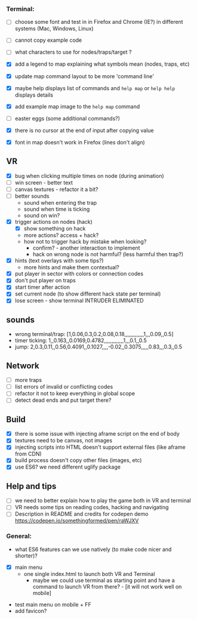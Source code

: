 ### Terminal:
- [ ] choose some font and test in in Firefox and Chrome (IE?) in different systems (Mac, Windows, Linux)
- [ ] cannot copy example code
- [ ] what characters to use for nodes/traps/target ?
- [x] add a legend to map explaining what symbols mean (nodes, traps, etc)
- [x] update map command layout to be more 'command line'
- [x] maybe help displays list of commands and `help map` or `help help` displays details
- [x] add example map image to the `help map` command
- [ ] easter eggs (some additional commands?)

- [x] there is no cursor at the end of input after copying value
- [x] font in map doesn't work in Firefox (lines don't align)

## VR

- [x] bug when clicking multiple times on node (during animation)
- [ ] win screen - better text
- [ ] canvas textures - refactor it a bit?
- [ ] better sounds
  - sound when entering the trap
  - sound when time is ticking
  - sound on win?
- [x] trigger actions on nodes (hack)
  - [x] show something on hack
  - more actions? access + hack?
  - how not to trigger hack by mistake when looking?
    - confirm? - another interaction to implement
    - hack on wrong node is not harmful? (less harmful then trap?)
- [x] hints (text overlays with some tips?)
  - more hints and make them contextual?
- [x] put player in sector with colors or connection codes
- [x] don't put player on traps
- [x] start timer after action
- [x] set current node (to show different hack state per terminal)
- [x] lose screen - show terminal INTRUDER ELIMINATED

## sounds
- wrong terminal/trap: [1,0.06,0.3,0.2,0.08,0.18,,,,,,,,,,,,,1,,,0.09,,0.5]
- timer ticking: 1,,0.163,,0.0169,0.4782,,,,,,,,,,,,,1,,,0.1,,0.5
- jump: 2,0.3,0.11,,0.56,0.4091,,0.1027,,,,-0.02,,0.3075,,,,,0.83,,,0.3,,0.5

## Network

- [ ] more traps
- [ ] list errors of invalid or conflicting codes
- [ ] refactor it not to keep everything in global scope
- [ ] detect dead ends and put target there?

## Build

- [x] there is some issue with injecting aframe script on the end of body
- [x] textures need to be canvas, not images
- [x] injecting scripts into HTML doesn't support external files (like aframe from CDN)
- [x] build process doesn't copy other files (images, etc)
- [x] use ES6? we need different uglify package

## Help and tips

- [ ] we need to better explain how to play the game both in VR and terminal
- [ ] VR needs some tips on reading codes, hacking and navigating
- [ ] Description in README and credits for codepen demo https://codepen.io/somethingformed/pen/raWJXV

### General:
- what ES6 features can we use natively (to make code nicer and shorter)?
- [x] main menu
  - one single index.html to launch both VR and Terminal
    - maybe we could use terminal as starting point and have a command to launch VR from there? - [it will not work well on mobile]
- test main menu on mobile + FF
- add favicon?
